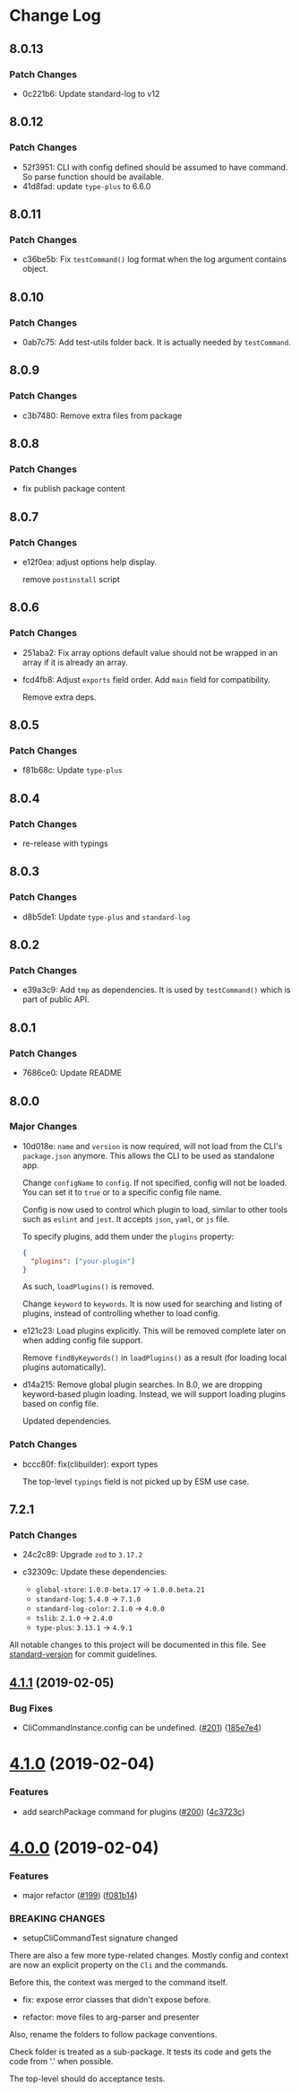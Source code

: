 # Change Log

## 8.0.13

### Patch Changes

- 0c221b6: Update standard-log to v12

## 8.0.12

### Patch Changes

- 52f3951: CLI with config defined should be assumed to have command. So parse function should be available.
- 41d8fad: update `type-plus` to 6.6.0

## 8.0.11

### Patch Changes

- c36be5b: Fix `testCommand()` log format when the log argument contains object.

## 8.0.10

### Patch Changes

- 0ab7c75: Add test-utils folder back.
  It is actually needed by `testCommand`.

## 8.0.9

### Patch Changes

- c3b7480: Remove extra files from package

## 8.0.8

### Patch Changes

- fix publish package content

## 8.0.7

### Patch Changes

- e12f0ea: adjust options help display.

  remove `postinstall` script

## 8.0.6

### Patch Changes

- 251aba2: Fix array options default value should not be wrapped in an array if it is already an array.
- fcd4fb8: Adjust `exports` field order.
  Add `main` field for compatibility.

  Remove extra deps.

## 8.0.5

### Patch Changes

- f81b68c: Update `type-plus`

## 8.0.4

### Patch Changes

- re-release with typings

## 8.0.3

### Patch Changes

- d8b5de1: Update `type-plus` and `standard-log`

## 8.0.2

### Patch Changes

- e39a3c9: Add `tmp` as dependencies.
  It is used by `testCommand()` which is part of public API.

## 8.0.1

### Patch Changes

- 7686ce0: Update README

## 8.0.0

### Major Changes

- 10d018e: `name` and `version` is now required, will not load from the CLI's `package.json` anymore.
  This allows the CLI to be used as standalone app.

  Change `configName` to `config`.
  If not specified, config will not be loaded.
  You can set it to `true` or to a specific config file name.

  Config is now used to control which plugin to load,
  similar to other tools such as `eslint` and `jest`.
  It accepts `json`, `yaml`, or `js` file.

  To specify plugins, add them under the `plugins` property:

  ```json
  {
  	"plugins": ["your-plugin"]
  }
  ```

  As such, `loadPlugins()` is removed.

  Change `keyword` to `keywords`. It is now used for searching and listing of plugins,
  instead of controlling whether to load config.

- e121c23: Load plugins explicitly.
  This will be removed complete later on when adding config file support.

  Remove `findByKeywords()` in `loadPlugins()` as a result (for loading local plugins automatically).

- d14a215: Remove global plugin searches.
  In 8.0, we are dropping keyword-based plugin loading.
  Instead, we will support loading plugins based on config file.

  Updated dependencies.

### Patch Changes

- bccc80f: fix(clibuilder): export types

  The top-level `typings` field is not picked up by ESM use case.

## 7.2.1

### Patch Changes

- 24c2c89: Upgrade `zod` to `3.17.2`
- c32309c: Update these dependencies:

  - `global-store`: `1.0.0-beta.17` -> `1.0.0.beta.21`
  - `standard-log`: `5.4.0` -> `7.1.0`
  - `standard-log-color`: `2.1.0` -> `4.0.0`
  - `tslib`: `2.1.0` -> `2.4.0`
  - `type-plus`: `3.13.1` -> `4.9.1`

All notable changes to this project will be documented in this file. See [standard-version](https://github.com/conventional-changelog/standard-version) for commit guidelines.

<a name="4.1.1"></a>

## [4.1.1](https://github.com/unional/clibuilder/compare/v4.1.0...v4.1.1) (2019-02-05)

### Bug Fixes

- CliCommandInstance.config can be undefined. ([#201](https://github.com/unional/clibuilder/issues/201)) ([185e7e4](https://github.com/unional/clibuilder/commit/185e7e4))

<a name="4.1.0"></a>

# [4.1.0](https://github.com/unional/clibuilder/compare/v4.0.0...v4.1.0) (2019-02-04)

### Features

- add searchPackage command for plugins ([#200](https://github.com/unional/clibuilder/issues/200)) ([4c3723c](https://github.com/unional/clibuilder/commit/4c3723c))

<a name="4.0.0"></a>

# [4.0.0](https://github.com/unional/clibuilder/compare/v3.0.0...v4.0.0) (2019-02-04)

### Features

- major refactor ([#199](https://github.com/unional/clibuilder/issues/199)) ([f081b14](https://github.com/unional/clibuilder/commit/f081b14))

### BREAKING CHANGES

- setupCliCommandTest signature changed

There are also a few more type-related changes.
Mostly config and context are now an explicit property on the `Cli` and the commands.

Before this, the context was merged to the command itself.

- fix: expose error classes that didn't expose before.

- refactor: move files to arg-parser and presenter

Also, rename the folders to follow package conventions.

Check folder is treated as a sub-package.
It tests its code and gets the code from '.' when possible.

The top-level should do acceptance tests.
